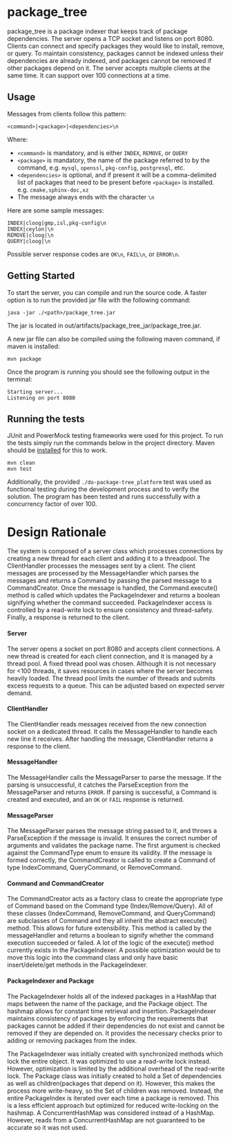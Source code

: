 # package_tree

package_tree is a package indexer that keeps track of package dependencies.
The server opens a TCP socket and listens on port 8080. Clients can connect and specify
packages they would like to install, remove, or query. To maintain consistency,
packages cannot be indexed unless their dependencies are already indexed, and
packages cannot be removed if other packages depend on it. The server accepts
multiple clients at the same time. It can support over 100 connections at a time.

## Usage

Messages from clients follow this pattern:

```
<command>|<package>|<dependencies>\n
```

Where:
* `<command>` is mandatory, and is either `INDEX`, `REMOVE`, or `QUERY`
* `<package>` is mandatory, the name of the package referred to by the command, e.g. `mysql`, `openssl`, `pkg-config`, `postgresql`, etc.
* `<dependencies>` is optional, and if present it will be a comma-delimited list of packages that need to be present before `<package>` is installed. e.g. `cmake,sphinx-doc,xz`
* The message always ends with the character `\n`

Here are some sample messages:
```
INDEX|cloog|gmp,isl,pkg-config\n
INDEX|ceylon|\n
REMOVE|cloog|\n
QUERY|cloog|\n
```

Possible server response codes are `OK\n`, `FAIL\n`, or `ERROR\n`.

## Getting Started

To start the server, you can compile and run the source code. A faster
option is to run the provided jar file with the following command:

````
java -jar ./<path>/package_tree.jar
````
The jar is located
in out/artifacts/package_tree_jar/package_tree.jar.

A new jar file can also be compiled using the following maven command, if maven
is installed:

````
mvn package
````

Once the program is running you should see the following output in the terminal:

````
Starting server...
Listening on port 8080
````

## Running the tests

JUnit and PowerMock testing frameworks were used for this project. To run the tests simply run the commands below in the project directory.
Maven should be [installed](https://maven.apache.org/download.cgi) for this to work. 

````
mvn clean
mvn test
````

Additionally, the provided `./do-package-tree_platform` test was used as functional testing
during the development process and to verify the solution. The program has been
tested and runs successfully with a concurrency factor of over 100.


# Design Rationale

The system is composed of a server class which processes connections by creating a new thread for each client and adding it to a threadpool. 
The ClientHandler processes the messages sent by a client. The client messages are processed by the MessageHandler which parses the
messages and returns a Command by passing the parsed message to a CommandCreator. Once the message is handled,
the Command.execute() method is called which updates the PackageIndexer and returns a boolean signifying whether the command succeeded.
PackageIndexer access is controlled by a read-write lock to ensure consistency and thread-safety. Finally, a response is returned to the client.

#### Server
The server opens a socket on port 8080 and accepts client connections. A new thread is created
for each client connection, and it is managed by a thread pool. A fixed thread pool was chosen. Although it is
not necessary for <100 threads, it saves resources in cases where the server becomes heavily loaded.
The thread pool limits the number of threads and submits excess requests to a queue. 
This can be adjusted based on expected server demand.

#### ClientHandler
The ClientHandler reads messages received from the new connection socket on a dedicated thread. 
It calls the MessageHandler to handle each new line it receives. After handling the message, ClientHandler returns a response to the client.

#### MessageHandler
The MessageHandler calls the MessageParser to parse the message. If the parsing is unsuccessful, 
it catches the ParseException from the MessageParser and returns `ERROR`. If parsing is successful, 
a Command is created and executed, and an `OK` or `FAIL` response is returned.

#### MessageParser
The MessageParser parses the message string passed to it, and throws a ParseException if 
the message is invalid. It ensures the correct number of arguments and validates the package name. The first argument is 
checked against the CommandType enum to ensure its validity. If the message is formed correctly, the CommandCreator is called to create a Command 
of type IndexCommand, QueryCommand, or RemoveCommand.

#### Command and CommandCreator
The CommandCreator acts as a factory class to create the appropriate type of Command based
on the Command type (Index/Remove/Query). All of these classes (IndexCommand, RemoveCommand, 
and QueryCommand) are subclasses of Command and they all inherit the abstract execute() method.
This allows for future extensibility.
This method is called by the messageHandler and returns a boolean to signify whether the
command execution succeeded or failed. A lot of the logic of the execute() method currently
exists in the PackageIndexer. A possible optimization would be to move this logic into the
command class and only have basic insert/delete/get methods in the PackageIndexer.


#### PackageIndexer and Package
The PackageIndexer holds all of the indexed packages in a HashMap that maps between the name
of the package, and the Package object. The hashmap allows for constant time retrieval and insertion.
PackageIndexer maintains consistency of packages by enforcing the requirements that packages cannot be added if their dependencies do not exist
and cannot be removed if they are depended on. It provides the necessary checks prior
to adding or removing packages from the index.

The PackageIndexer was initially created with synchronized methods which lock the entire object. 
It was optimized to use a read-write lock instead. However, optimization is limited by the
additional overhead of the read-write lock. The Package class was initially created to hold
a Set of dependencies as well as children(packages that depend on it). However, this makes the
process more write-heavy, so the Set of children was removed. Instead, the entire PackageIndex is iterated over
each time a package is removed. This is a less efficient approach but optimized for reduced write-locking
on the hashmap. A ConcurrentHashMap was considered instead of a HashMap. However, reads from
a ConcurrentHashMap are not guaranteed to be accurate so it was not used.